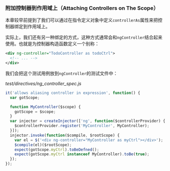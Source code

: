 ### 附加控制器到作用域上（Attaching Controllers on The Scope）

本章较早前提到了我们可以通过在指令定义对象中定义`controllerAs`属性来把控制器绑定到作用域上。

实际上，我们还有另一种绑定的方式，这种方式通常会和`ngController`结合起来使用。也就是为控制器构造函数定义一个别称：

```xml
<div ng-controller="TodoController as todoCtrl">
  <!-- ... -->
</div>
```

我们会把这个测试用例放到`ngController`的测试文件中：

_test/directives/ng_controller_spec.js_

```js
it('allows aliasing controller in expression', function() {
  var gotScope;

  function MyController($scope) {
    gotScope = $scope;
  }
  var injector = createInjector(['ng', function($controllerProvider) {
    $controllerProvider.register('MyController', MyController);
  }]);
  injector.invoke(function($compile, $rootScope) {
    var el = $('<div ng-controller="MyController as myCtrl"></div>');
    $compile(el)($rootScope);
    expect(gotScope.myCtrl).toBeDefned();
    expect(gotScope.myCtrl instanceof MyController).toBe(true);
  });
});
```